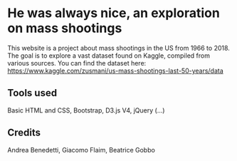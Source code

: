 # He was always nice, an exploration on mass shootings
This website is a project about mass shootings in the US from 1966 to 2018. The goal is to explore a vast dataset found on Kaggle, compiled from various sources. You can find the dataset here: https://www.kaggle.com/zusmani/us-mass-shootings-last-50-years/data
## Tools used
Basic HTML and CSS, Bootstrap, D3.js V4, jQuery (...)
## Credits
Andrea Benedetti, Giacomo Flaim, Beatrice Gobbo
